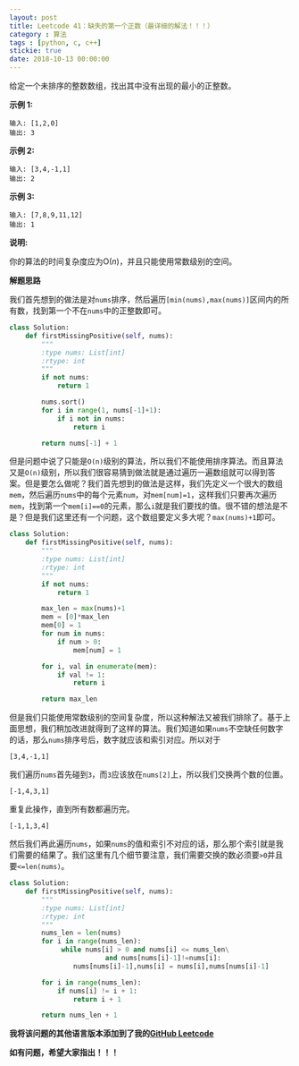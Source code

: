```yaml
---
layout: post
title: Leetcode 41：缺失的第一个正数（最详细的解法！！！）
category : 算法
tags : [python, c, c++]
stickie: true
date: 2018-10-13 00:00:00
---
```


给定一个未排序的整数数组，找出其中没有出现的最小的正整数。

**示例 1:**

```
输入: [1,2,0]
输出: 3
```

**示例 2:**

```
输入: [3,4,-1,1]
输出: 2
```

**示例 3:**

```
输入: [7,8,9,11,12]
输出: 1
```

**说明:**

你的算法的时间复杂度应为O(*n*)，并且只能使用常数级别的空间。

**解题思路**

我们首先想到的做法是对`nums`排序，然后遍历`[min(nums),max(nums)]`区间内的所有数，找到第一个不在`nums`中的正整数即可。

```python
class Solution:
    def firstMissingPositive(self, nums):
        """
        :type nums: List[int]
        :rtype: int
        """
        if not nums:
            return 1

        nums.sort()
        for i in range(1, nums[-1]+1):
            if i not in nums:
                return i

        return nums[-1] + 1
```

但是问题中说了只能是`O(n)`级别的算法，所以我们不能使用排序算法。而且算法又是`O(n)`级别，所以我们很容易猜到做法就是通过遍历一遍数组就可以得到答案。但是要怎么做呢？我们首先想到的做法是这样，我们先定义一个很大的数组`mem`，然后遍历`nums`中的每个元素`num`，对`mem[num]=1`，这样我们只要再次遍历`mem`，找到第一个`mem[i]==0`的元素，那么`i`就是我们要找的值。很不错的想法是不是？但是我们这里还有一个问题，这个数组要定义多大呢？`max(nums)+1`即可。

```python
class Solution:
    def firstMissingPositive(self, nums):
        """
        :type nums: List[int]
        :rtype: int
        """
        if not nums:
            return 1

        max_len = max(nums)+1
        mem = [0]*max_len
        mem[0] = 1
        for num in nums:
            if num > 0:
                mem[num] = 1

        for i, val in enumerate(mem):
            if val != 1:
                return i

        return max_len
```

但是我们只能使用常数级别的空间复杂度，所以这种解法又被我们排除了。基于上面思想，我们稍加改进就得到了这样的算法。我们知道如果`nums`不空缺任何数字的话，那么`nums`排序号后，数字就应该和索引对应。所以对于

```
[3,4,-1,1]
```

我们遍历`nums`首先碰到`3`，而`3`应该放在`nums[2]`上，所以我们交换两个数的位置。

```
[-1,4,3,1]
```

重复此操作，直到所有数都遍历完。

```
[-1,1,3,4]
```

然后我们再此遍历`nums`，如果`nums`的值和索引不对应的话，那么那个索引就是我们需要的结果了。我们这里有几个细节要注意，我们需要交换的数必须要`>0`并且要`<=len(nums)`。

```python
class Solution:
    def firstMissingPositive(self, nums):
        """
        :type nums: List[int]
        :rtype: int
        """
        nums_len = len(nums)
        for i in range(nums_len):
             while nums[i] > 0 and nums[i] <= nums_len\
                        and nums[nums[i]-1]!=nums[i]:
                nums[nums[i]-1],nums[i] = nums[i],nums[nums[i]-1]

        for i in range(nums_len):
            if nums[i] != i + 1:
                return i + 1

        return nums_len + 1
```

**我将该问题的其他语言版本添加到了我的[GitHub Leetcode](https://github.com/luliyucoordinate/Leetcode)**

**如有问题，希望大家指出！！！**